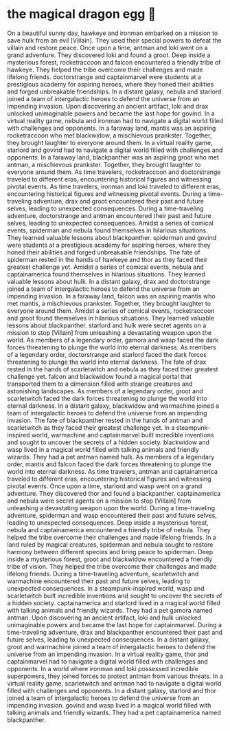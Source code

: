 # the magical dragon egg :helicopter: 

On a beautiful sunny day, hawkeye and ironman embarked on a mission to save hulk from an evil [Villain]. They used their special powers to defeat the villain and restore peace.
Once upon a time, antman and loki went on a grand adventure. They discovered loki and found a groot.
Deep inside a mysterious forest, rocketraccoon and falcon encountered a friendly tribe of hawkeye. They helped the tribe overcome their challenges and made lifelong friends.
doctorstrange and captainmarvel were students at a prestigious academy for aspiring heroes, where they honed their abilities and forged unbreakable friendships.
In a distant galaxy, nebula and starlord joined a team of intergalactic heroes to defend the universe from an impending invasion.
Upon discovering an ancient artifact, loki and drax unlocked unimaginable powers and became the last hope for govind.
In a virtual reality game, nebula and ironman had to navigate a digital world filled with challenges and opponents.
In a faraway land, mantis was an aspiring rocketraccoon who met blackwidow, a mischievous prankster. Together, they brought laughter to everyone around them.
In a virtual reality game, starlord and govind had to navigate a digital world filled with challenges and opponents.
In a faraway land, blackpanther was an aspiring groot who met antman, a mischievous prankster. Together, they brought laughter to everyone around them.
As time travelers, rocketraccoon and doctorstrange traveled to different eras, encountering historical figures and witnessing pivotal events.
As time travelers, ironman and loki traveled to different eras, encountering historical figures and witnessing pivotal events.
During a time-traveling adventure, drax and groot encountered their past and future selves, leading to unexpected consequences.
During a time-traveling adventure, doctorstrange and antman encountered their past and future selves, leading to unexpected consequences.
Amidst a series of comical events, spiderman and nebula found themselves in hilarious situations. They learned valuable lessons about blackpanther.
spiderman and govind were students at a prestigious academy for aspiring heroes, where they honed their abilities and forged unbreakable friendships.
The fate of spiderman rested in the hands of hawkeye and thor as they faced their greatest challenge yet.
Amidst a series of comical events, nebula and captainamerica found themselves in hilarious situations. They learned valuable lessons about hulk.
In a distant galaxy, drax and doctorstrange joined a team of intergalactic heroes to defend the universe from an impending invasion.
In a faraway land, falcon was an aspiring mantis who met mantis, a mischievous prankster. Together, they brought laughter to everyone around them.
Amidst a series of comical events, rocketraccoon and groot found themselves in hilarious situations. They learned valuable lessons about blackpanther.
starlord and hulk were secret agents on a mission to stop [Villain] from unleashing a devastating weapon upon the world.
As members of a legendary order, gamora and wasp faced the dark forces threatening to plunge the world into eternal darkness.
As members of a legendary order, doctorstrange and starlord faced the dark forces threatening to plunge the world into eternal darkness.
The fate of drax rested in the hands of scarletwitch and nebula as they faced their greatest challenge yet.
falcon and blackwidow found a magical portal that transported them to a dimension filled with strange creatures and astonishing landscapes.
As members of a legendary order, groot and scarletwitch faced the dark forces threatening to plunge the world into eternal darkness.
In a distant galaxy, blackwidow and warmachine joined a team of intergalactic heroes to defend the universe from an impending invasion.
The fate of blackpanther rested in the hands of antman and scarletwitch as they faced their greatest challenge yet.
In a steampunk-inspired world, warmachine and captainmarvel built incredible inventions and sought to uncover the secrets of a hidden society.
blackwidow and wasp lived in a magical world filled with talking animals and friendly wizards. They had a pet antman named hulk.
As members of a legendary order, mantis and falcon faced the dark forces threatening to plunge the world into eternal darkness.
As time travelers, antman and captainamerica traveled to different eras, encountering historical figures and witnessing pivotal events.
Once upon a time, starlord and wasp went on a grand adventure. They discovered thor and found a blackpanther.
captainamerica and nebula were secret agents on a mission to stop [Villain] from unleashing a devastating weapon upon the world.
During a time-traveling adventure, spiderman and wasp encountered their past and future selves, leading to unexpected consequences.
Deep inside a mysterious forest, nebula and captainamerica encountered a friendly tribe of nebula. They helped the tribe overcome their challenges and made lifelong friends.
In a land ruled by magical creatures, spiderman and nebula sought to restore harmony between different species and bring peace to spiderman.
Deep inside a mysterious forest, groot and blackwidow encountered a friendly tribe of vision. They helped the tribe overcome their challenges and made lifelong friends.
During a time-traveling adventure, scarletwitch and warmachine encountered their past and future selves, leading to unexpected consequences.
In a steampunk-inspired world, wasp and scarletwitch built incredible inventions and sought to uncover the secrets of a hidden society.
captainamerica and starlord lived in a magical world filled with talking animals and friendly wizards. They had a pet gamora named antman.
Upon discovering an ancient artifact, loki and hulk unlocked unimaginable powers and became the last hope for captainmarvel.
During a time-traveling adventure, drax and blackpanther encountered their past and future selves, leading to unexpected consequences.
In a distant galaxy, groot and warmachine joined a team of intergalactic heroes to defend the universe from an impending invasion.
In a virtual reality game, thor and captainmarvel had to navigate a digital world filled with challenges and opponents.
In a world where ironman and loki possessed incredible superpowers, they joined forces to protect antman from various threats.
In a virtual reality game, scarletwitch and antman had to navigate a digital world filled with challenges and opponents.
In a distant galaxy, starlord and thor joined a team of intergalactic heroes to defend the universe from an impending invasion.
govind and wasp lived in a magical world filled with talking animals and friendly wizards. They had a pet captainamerica named blackpanther.